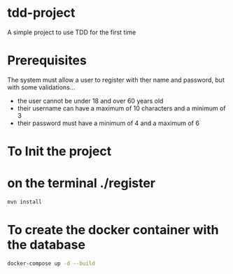 # tdd-project

A simple project to use TDD for the first time

# Prerequisites

The system must allow a user to register with ther name and password, but with some validations...

- the user cannot be under 18 and over 60 years old
- their username can have a maximum of 10 characters and a minimum of 3
- their password must have a minimum of 4 and a maximum of 6

# To Init the project

# on the terminal ./register

```bash
mvn install
```

# To create the docker container with the database

```bash
docker-compose up -d --build
```
